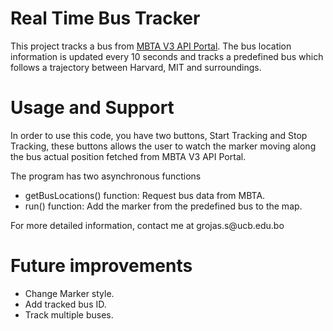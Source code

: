 <html>
  <h1>Real Time Bus Tracker</h1>
    <p>This project tracks a bus from <a href="https://api-v3.mbta.com/">MBTA V3 API Portal<a>. The bus location information is updated every 10 seconds and tracks a predefined bus which follows a trajectory between Harvard, MIT and surroundings.</p>  
  <h1> Usage and Support </h1>
    <p>In order to use this code, you have two buttons, Start Tracking and Stop Tracking, these buttons allows the user to watch the marker moving along the bus actual position fetched from MBTA V3 API Portal.</p>
    <p> The program has two asynchronous functions </p>
      <ul>
        <li>getBusLocations() function: Request bus data from MBTA.</li>
        <li>run() function: Add the marker from the predefined bus to the map.</li>
      </ul>
    <p>For more detailed information, contact me at grojas.s@ucb.edu.bo</p>
  <h1> Future improvements </h1>
    <p> 
      <ul>
        <li>Change Marker style.</li>
        <li>Add tracked bus ID.</li>
        <li>Track multiple buses.</li>
      </ul>
    </p>
</html>
